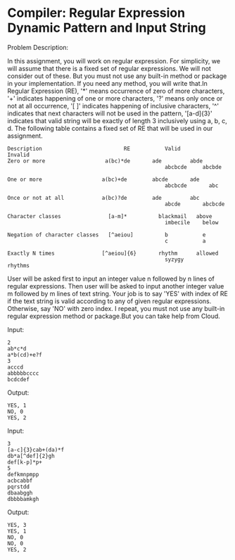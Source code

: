 # Compiler: Regular Expression Dynamic Pattern and Input String

Problem Description:
<p>
In this assignment, you will work on regular expression. For simplicity, we will assume that there is a fixed set of regular expressions. We will not consider out of these. But you must not use any built-in method or package in your implementation. If you need any method, you will write that.In Regular Expression (RE), '*' means occurrence of zero of more characters, '+' indicates happening of one or more characters, '?'  means only once or not at all occurrence, '[ ]' indicates happening of inclusive characters, '^' indicates that next characters will not be used in the pattern, '[a-d]{3}' indicates that valid string will be exactly of  length 3 inclusively using a, b, c, d. The following table contains a fixed set of RE that will be used in our assignment.
<p>

```
Description         	             RE      	  Valid     	Invalid
Zero or more  	               a(bc)*de    	  ade         abde
                                                  abcbcde     abcbde
                                          
One or more	                  a(bc)+de	      abcde       ade
                                                  abcbcde	    abc
                                          
Once or not at all	          a(bc)?de	      ade         abc
                                                  abcde       abcbcde
                                          
Character classes	            [a-m]*	        blackmail   above
                                                  imbecile	  below
                                          
Negation of character classes	[^aeiou]	      b           e
                                                  c	          a

Exactly N times	              [^aeiou]{6}	    rhythm      allowed
                                                  syzygy    	rhythms
```

<p>
User will be asked first to input an integer value n followed by n lines of regular expressions. Then user will be asked to input another integer value m followed by m lines of text string. Your job is to say 'YES' with index of RE if the text string is valid according to any of given regular expressions. Otherwise, say 'NO' with zero index. I repeat, you must not use any built-in regular expression method or package.But you can take help from Cloud.
<p>

Input:
```
2
ab*c*d
a*b(cd)+e?f
3
acccd
abbbbbcccc
bcdcdef
```
Output:
```
YES, 1
NO, 0
YES, 2
```


Input:
```
3
[a-c]{3}cab+(da)*f
db*a[^def]{2}gh
def[k-p]*p+
5
defkmnpmpp
acbcabbf
pqrstdd
dbaabggh
dbbbbamkgh
```
Output:
```
YES, 3
YES, 1 
NO, 0
NO, 0
YES, 2
```
